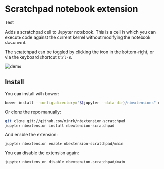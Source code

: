 # Scratchpad notebook extension

Test

Adds a scratchpad cell to Jupyter notebook.
This is a cell in which you can execute code against the current kernel without modifying the notebook document.

The scratchpad can be toggled by clicking the icon in the bottom-right,
or via the keyboard shortcut `Ctrl-B`.

![demo](demo.gif)


## Install

You can install with bower:

```bash
bower install --config.directory="$(jupyter --data-dir)/nbextensions" nbextension-scratchpad
```

Or clone the repo manually:

```bash
git clone git://github.com/minrk/nbextension-scratchpad
jupyter nbextension install nbextension-scratchpad
```

And enable the extension:

```bash
jupyter nbextension enable nbextension-scratchpad/main
```

You can disable the extension again:

```bash
jupyter nbextension disable nbextension-scratchpad/main
```
